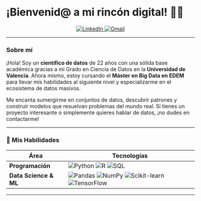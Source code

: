 # ¡Bienvenid@ a mi rincón digital! 👨‍💻

<p align="center">
  <a href="https://www.linkedin.com/in/jorge-albalat-luengo-285547308/">
    <img src="https://img.shields.io/badge/LinkedIn-0077B5?style=flat&logo=linkedin&logoColor=white" alt="LinkedIn">
  </a>
  <a href="mailto:jjorgealbalat@gmail.com">
    <img src="https://img.shields.io/badge/Gmail-D14836?style=flat&logo=gmail&logoColor=white" alt="Gmail">
  </a>
</p>

---

### Sobre mí

¡Hola! Soy un **científico de datos** de 22 años con una sólida base académica gracias a mi Grado en Ciencia de Datos en la **Universidad de Valencia**. Ahora mismo, estoy cursando el **Máster en Big Data en EDEM** para llevar mis habilidades al siguiente nivel y especializarme en el ecosistema de datos masivos.

Me encanta sumergirme en conjuntos de datos, descubrir patrones y construir modelos que resuelvan problemas del mundo real. Si tienes un proyecto interesante o simplemente quieres hablar de datos, ¡no dudes en contactarme!

---

### 🚀 Mis Habilidades

| Área                  | Tecnologías                                                                                                                                                                                                                               |
|-----------------------|-------------------------------------------------------------------------------------------------------------------------------------------------------------------------------------------------------------------------------------------|
| **Programación** | <img src="https://img.shields.io/badge/Python-3776AB?style=flat&logo=python&logoColor=white" alt="Python"> <img src="https://img.shields.io/badge/R-276DC3?style=flat&logo=r&logoColor=white" alt="R"> <img src="https://img.shields.io/badge/SQL-4479A1?style=flat&logo=sqlite&logoColor=white" alt="SQL"> |
| **Data Science & ML** | <img src="https://img.shields.io/badge/Pandas-150458?style=flat&logo=pandas&logoColor=white" alt="Pandas"> <img src="https://img.shields.io/badge/NumPy-013243?style=flat&logo=numpy&logoColor=white" alt="NumPy"> <img src="https://img.shields.io/badge/scikit--learn-F7931E?style=flat&logo=scikit-learn&logoColor=white" alt="Scikit-learn"> <img src="https://img.shields.io/badge/TensorFlow-FF6F00?style=flat&logo=tensorflow&logoColor=white" alt="TensorFlow"> |

---
